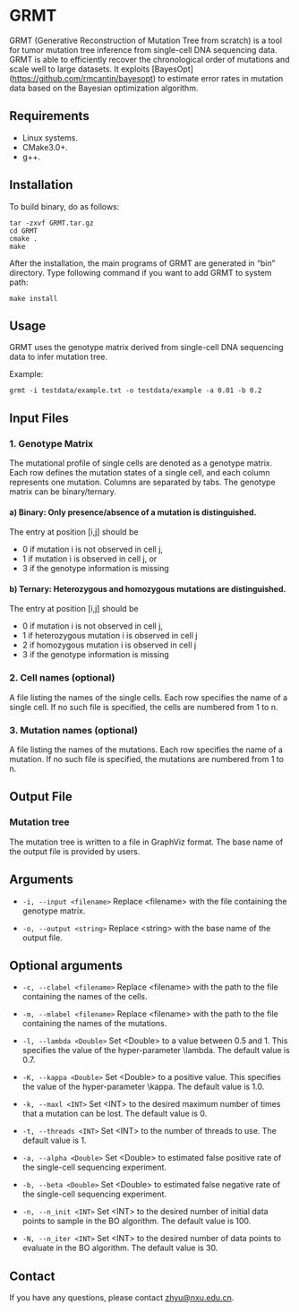 # GRMT

GRMT (Generative Reconstruction of Mutation Tree from scratch) is a tool for tumor mutation tree inference from single-cell DNA sequencing data. GRMT is able to efficiently recover the chronological order of mutations and scale well to large datasets. It exploits [BayesOpt] (https://github.com/rmcantin/bayesopt) to estimate error rates in mutation data based on the Bayesian optimization algorithm.

## Requirements

* Linux systems.
* CMake3.0+.
* g++.

## Installation

To build binary, do as follows:

```
tar -zxvf GRMT.tar.gz
cd GRMT
cmake .
make
```

After the installation, the main programs of GRMT are generated in “bin” directory. Type following command if you want to add GRMT to system path:
```
make install
```

## Usage

GRMT uses the genotype matrix derived from single-cell DNA sequencing data to infer mutation tree.

Example:

```
grmt -i testdata/example.txt -o testdata/example -a 0.01 -b 0.2
```

## Input Files

### 1. Genotype Matrix

The mutational profile of single cells are denoted as a genotype matrix. Each row defines the mutation states of a single cell, and each column represents one mutation. Columns are separated by tabs. The genotype matrix can be binary/ternary.

#### a) Binary: Only presence/absence of a mutation is distinguished.
The entry at position [i,j] should be

* 0 if mutation i is not observed in cell j,
* 1 if mutation i is observed in cell j, or
* 3 if the genotype information is missing

#### b) Ternary: Heterozygous and homozygous mutations are distinguished.
The entry at position [i,j] should be

* 0 if mutation i is not observed in cell j,
* 1 if heterozygous mutation i is observed in cell j
* 2 if homozygous mutation i is observed in cell j
* 3 if the genotype information is missing

### 2. Cell names (optional)

A file listing the names of the single cells. Each row specifies the name of a single cell.
If no such file is specified, the cells are numbered from 1 to n.

### 3. Mutation names (optional)

A file listing the names of the mutations. Each row specifies the name of a mutation.
If no such file is specified, the mutations are numbered from 1 to n.

## Output File

### Mutation tree

The mutation tree is written to a file in GraphViz format. The base name of the output file is provided by users.

## Arguments

* `-i, --input <filename>` Replace \<filename\> with the file containing the genotype matrix.

* `-o, --output <string>` Replace \<string\> with the base name of the output file.

## Optional arguments

* `-c, --clabel <filename>` Replace \<filename\> with the path to the file containing the names of the cells.

* `-m, --mlabel <filename>` Replace \<filename\> with the path to the file containing the names of the mutations.

* `-l, --lambda <Double>` Set \<Double\> to a value between 0.5 and 1. This specifies the value of the hyper-parameter \lambda. The default value is 0.7.

* `-K, --kappa <Double>` Set \<Double\> to a positive value. This specifies the value of the hyper-parameter \kappa. The default value is 1.0.

* `-k, --maxl <INT>`  Set \<INT\> to the desired maximum number of times that a mutation can be lost. The default value is 0.

* `-t, --threads <INT>`  Set \<INT\> to the number of threads to use. The default value is 1.

* `-a, --alpha <Double>` Set \<Double\> to estimated false positive rate of the single-cell sequencing experiment.

* `-b, --beta <Double>` Set \<Double\> to estimated false negative rate of the single-cell sequencing experiment.

* `-n, --n_init <INT>`  Set \<INT\> to the desired number of initial data points to sample in the BO algorithm. The default value is 100.

* `-N, --n_iter <INT>`  Set \<INT\> to the desired number of data points to evaluate in the BO algorithm. The default value is 30.

## Contact

If you have any questions, please contact zhyu@nxu.edu.cn.